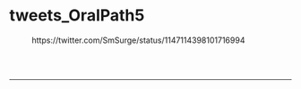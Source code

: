 # tweets_OralPath5


<figure class="wp-block-embed-twitter wp-block-embed is-type-rich">
<div class="wp-block-embed__wrapper">
https://twitter.com/SmSurge/status/1147114398101716994</div></figure>
<br>
<br>
<hr>
